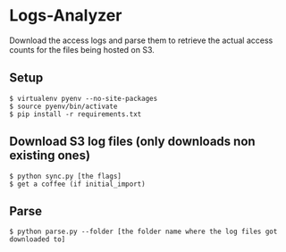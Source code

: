 # Logs-Analyzer

Download the access logs and parse them to retrieve the actual access counts for the files being hosted on S3.

## Setup

	$ virtualenv pyenv --no-site-packages
	$ source pyenv/bin/activate
	$ pip install -r requirements.txt

## Download S3 log files (only downloads non existing ones)

	$ python sync.py [the flags]
	$ get a coffee (if initial_import)

## Parse

	$ python parse.py --folder [the folder name where the log files got downloaded to]
